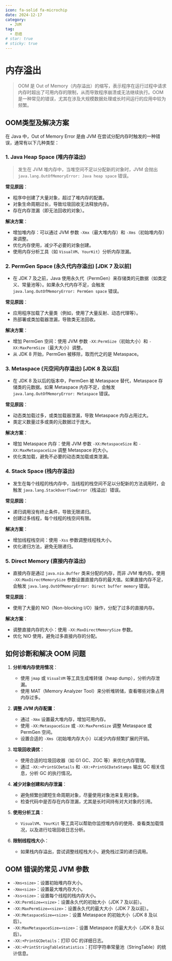 ```yaml
---
icon: fa-solid fa-microchip
date: 2024-12-17
category:
  - JVM
tag:
  - 总结
# star: true
# sticky: true
---
```


# 内存溢出

> OOM 是 Out of Memory（内存溢出）的缩写，表示程序在运行过程中请求内存时超出了可用内存的限制，从而导致程序崩溃或无法继续执行。OOM 是一种常见的错误，尤其在涉及大规模数据处理或长时间运行的应用中较为频繁。

<!-- more -->

## OOM类型及解决方案

在 Java 中，Out of Memory Error 是由 JVM 在尝试分配内存时触发的一种错误，通常有以下几种类型：

### 1. Java Heap Space (堆内存溢出)

> 发生在 JVM 堆内存中，当堆空间不足以分配新的对象时，JVM 会抛出 `java.lang.OutOfMemoryError: Java heap space` 错误。

**常见原因**：
- 程序中创建了大量对象，超过了堆内存的配置。
- 对象生命周期过长，导致垃圾回收无法释放内存。
- 存在内存泄漏（即无法回收的对象）。

**解决方案**：
- 增加堆内存：可以通过 JVM 参数 `-Xmx`（最大堆内存）和 `-Xms`（初始堆内存）来调整。
- 优化内存使用，减少不必要的对象创建。
- 使用内存分析工具（如 `VisualVM`、`YourKit`）分析内存泄漏。

### 2. PermGen Space (永久代内存溢出) [JDK 7 及以前]

- 在 JDK 7 及之前，Java 使用永久代（PermGen）来存储类的元数据（如类定义、常量池等）。如果永久代内存不足，会触发 `java.lang.OutOfMemoryError: PermGen space` 错误。
  

**常见原因**：
- 应用程序加载了大量类（例如，使用了大量反射、动态代理等）。
- 热部署或类加载器泄漏，导致类无法回收。

**解决方案**：
- 增加 PermGen 空间：使用 JVM 参数 `-XX:PermSize`（初始大小）和 `-XX:MaxPermSize`（最大大小）调整。
- 从 JDK 8 开始，PermGen 被移除，取而代之的是 Metaspace。

### 3. Metaspace (元空间内存溢出) [JDK 8 及以后]

- 在 JDK 8 及以后的版本中，PermGen 被 Metaspace 替代，Metaspace 存储类的元数据。如果 Metaspace 内存不足，会触发 `java.lang.OutOfMemoryError: Metaspace` 错误。

**常见原因**：
- 动态类加载过多，或类加载器泄漏，导致 Metaspace 内存占用过大。
- 类定义数量过多或类的元数据过于庞大。

**解决方案**：
- 增加 Metaspace 内存：使用 JVM 参数 `-XX:MetaspaceSize` 和 `-XX:MaxMetaspaceSize` 调整 Metaspace 的大小。
- 优化类加载，避免不必要的动态类加载或类泄漏。

### 4. Stack Space (栈内存溢出)

- 发生在每个线程的栈内存中，当线程的栈空间不足以分配新的方法调用时，会触发 `java.lang.StackOverflowError`（栈溢出）错误。

**常见原因**：
- 递归调用没有终止条件，导致无限递归。
- 创建过多线程，每个线程的栈空间有限。

**解决方案**：
- 增加线程栈空间：使用 `-Xss` 参数调整线程栈大小。
- 优化递归方法，避免无限递归。

### 5. Direct Memory (直接内存溢出)

- 直接内存是通过 `java.nio.Buffer` 类来分配的内存，而非 JVM 堆内存。使用 `-XX:MaxDirectMemorySize` 参数设置直接内存的最大值。如果直接内存不足，会触发 `java.lang.OutOfMemoryError: Direct buffer memory` 错误。

**常见原因**：
- 使用了大量的 NIO（Non-blocking I/O）操作，分配了过多的直接内存。

**解决方案**：
- 调整直接内存的大小：使用 `-XX:MaxDirectMemorySize` 参数。
- 优化 NIO 使用，避免过多直接内存的分配。

## 如何诊断和解决 OOM 问题

1. **分析堆内存使用情况**：
   - 使用 `jmap` 或 `VisualVM` 等工具生成堆转储（heap dump），分析内存泄漏。
   - 使用 MAT（Memory Analyzer Tool）来分析堆转储，查看哪些对象占用内存过多。

2. **调整 JVM 内存配置**：
   - 通过 `-Xmx` 设置最大堆内存，增加可用内存。
   - 使用 `-XX:MetaspaceSize` 或 `-XX:MaxPermSize` 调整 Metaspace 或 PermGen 空间。
   - 设置合适的 `-Xms`（初始堆内存大小）以减少内存频繁扩展的开销。

3. **垃圾回收调优**：
   - 使用合适的垃圾回收器（如 G1 GC、ZGC 等）来优化内存管理。
   - 通过 `-XX:+PrintGCDetails` 和 `-XX:+PrintGCDateStamps` 输出 GC 相关信息，分析 GC 的执行情况。

4. **减少对象创建和内存泄漏**：
   - 避免频繁创建短生命周期对象，尽量使用对象池来复用对象。
   - 检查代码中是否存在内存泄漏，尤其是长时间持有对大对象的引用。

5. **使用分析工具**：
   - `VisualVM`、`YourKit` 等工具可以帮助你监控堆内存的使用、查看类加载情况，以及进行垃圾回收日志分析。

6. **限制线程栈大小**：
   - 如果栈内存溢出，尝试调整线程栈大小，避免栈过深的递归调用。

## OOM 错误的常见 JVM 参数

- `-Xms<size>`：设置初始堆内存大小。
- `-Xmx<size>`：设置最大堆内存大小。
- `-Xss<size>`：设置每个线程的栈内存大小。
- `-XX:PermSize=<size>`：设置永久代的初始大小（JDK 7 及以前）。
- `-XX:MaxPermSize=<size>`：设置永久代的最大大小（JDK 7 及以前）。
- `-XX:MetaspaceSize=<size>`：设置 Metaspace 的初始大小（JDK 8 及以后）。
- `-XX:MaxMetaspaceSize=<size>`：设置 Metaspace 的最大大小（JDK 8 及以后）。
- `-XX:+PrintGCDetails`：打印 GC 的详细日志。
- `-XX:+PrintStringTableStatistics`：打印字符串常量池（StringTable）的统计信息。
